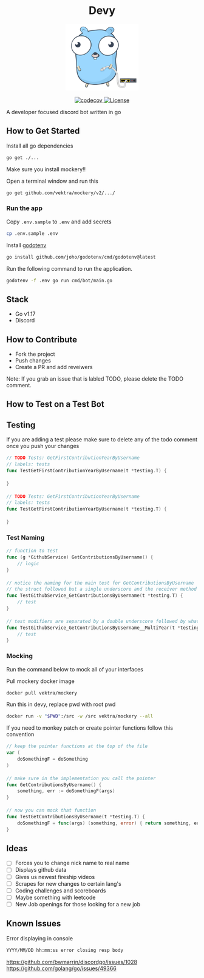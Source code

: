 <h1 style="border-bottom: none;" align="center">Devy</h1>

<p align="center">
    <img src="./devy.svg" height="175">
</p>

<p align="center">
    <a href="https://codecov.io/gh/osbytes/devy">
        <img src="https://codecov.io/gh/osbytes/devy/branch/main/graph/badge.svg" alt="codecov" />
    </a>
    <a href="https://github.com/osbytes/devy/blob/main/LICENSE">
        <img src="https://img.shields.io/github/license/osbytes/devy.svg" alt="License" />
    </a>
</p>

A developer focused discord bot written in go

## How to Get Started

Install all go dependencies

```sh
go get ./...
```

Make sure you install mockery!!

Open a terminal window and run this

```sh
go get github.com/vektra/mockery/v2/.../
```

### Run the app

Copy `.env.sample` to `.env` and add secrets

```sh
cp .env.sample .env
```

Install [godotenv](https://github.com/joho/godotenv)

```sh
go install github.com/joho/godotenv/cmd/godotenv@latest
```

Run the following command to run the application.

```sh
godotenv -f .env go run cmd/bot/main.go
```

## Stack

- Go v1.17
- Discord

## How to Contribute

- Fork the project
- Push changes
- Create a PR and add reveiwers

Note: If you grab an issue that is labled TODO, please delete the TODO comment.

## How to Test on a Test Bot

## Testing

If you are adding a test please make sure to delete any of the todo comment once you push your changes

```go
// TODO Tests: GetFirstContributionYearByUsername
// labels: tests
func TestGetFirstContributionYearByUsername(t *testing.T) {

}

// TODO Tests: GetFirstContributionYearByUsername
// labels: tests
func TestGetFirstContributionYearByUsername(t *testing.T) {

}
```

### Test Naming

```go
// function to test
func (g *GithubService) GetContributionsByUsername() {
    // logic
}

// notice the naming for the main test for GetContributionsByUsername
// the struct followed but a single underscore and the receiver method name
func TestGithubService_GetContributionsByUsername(t *testing.T) {
    // test
}

// test modifiers are separated by a double underscore followed by what you are testing for
func TestGithubService_GetContributionsByUsername__MultiYear(t *testing.T) {
    // test
}

```

### Mocking

Run the command below to mock all of your interfaces

Pull mockery docker image

```sh
docker pull vektra/mockery
```

Run this in devy, replace pwd with root pwd

```sh
docker run -v "$PWD":/src -w /src vektra/mockery --all
```

If you need to monkey patch or create pointer functions follow this convention

```go
// keep the pointer functions at the top of the file
var (
    doSomethingF = doSomething
)

// make sure in the implementation you call the pointer
func GetContributionsByUsername() {
    something, err := doSomethingF(args)
}

// now you can mock that function
func TestGetContributionsByUsername(t *testing.T) {
    doSomethingF = func(args) (something, error) { return something, err }
}

```

## Ideas

- [ ] Forces you to change nick name to real name
- [ ] Displays github data
- [ ] Gives us newest fireship videos
- [ ] Scrapes for new changes to certain lang's
- [ ] Coding challenges and scoreboards
- [ ] Maybe something with leetcode
- [ ] New Job openings for those looking for a new job

## Known Issues

Error displaying in console

```sh
YYYY/MM/DD hh:mm:ss error closing resp body
```

https://github.com/bwmarrin/discordgo/issues/1028
https://github.com/golang/go/issues/49366
